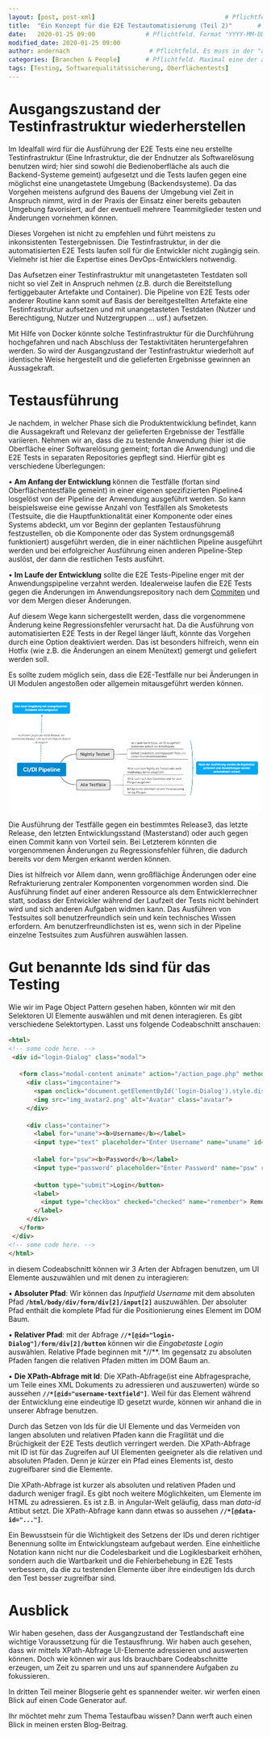 ```yaml
---
layout: [post, post-xml]                                    # Pflichtfeld. Nicht ändern!
title:  "Ein Konzept für die E2E Testautomatisierung (Teil 2)"       # Pflichtfeld. Bitte einen Titel für den Blog Post angeben.
date:   2020-01-25 09:00              # Pflichtfeld. Format "YYYY-MM-DD HH:MM". Muss für Veröffentlichung in der Vergangenheit liegen. (Für Preview egal)
modified_date: 2020-01-25 09:00
author: andernach                      # Pflichtfeld. Es muss in der "authors.yml" einen Eintrag mit diesem Namen geben.
categories: [Branchen & People]       # Pflichtfeld. Maximal eine der angegebenen Kategorien verwenden.
tags: [Testing, Softwarequalitätssicherung, Oberflächentests]                       # Optional.
---
```


# Ausgangszustand der Testinfrastruktur wiederherstellen

Im Idealfall wird für die Ausführung der E2E Tests eine neu erstellte Testinfrastruktur (Eine Infrastruktur, die der Endnutzer als Softwarelösung benutzen wird; hier sind sowohl die Bedienoberfläche als auch die Backend-Systeme gemeint) aufgesetzt und die Tests laufen gegen eine möglichst eine unangetastete Umgebung (Backendsysteme).
Da das Vorgehen meistens aufgrund des Bauens der Umgebung viel Zeit in Anspruch nimmt, wird in der Praxis der Einsatz einer bereits gebauten Umgebung favorisiert, auf der eventuell mehrere Teammitglieder testen und Änderungen vornehmen können.


Dieses Vorgehen ist nicht zu empfehlen und führt meistens zu inkonsistenten Testergebnissen.
Die Testinfrastruktur, in der die automatisierten E2E Tests laufen soll für die Entwickler nicht zugängig sein. 
Vielmehr ist hier die Expertise eines DevOps-Entwicklers notwendig.


Das Aufsetzen einer Testinfrastruktur mit unangetasteten Testdaten soll nicht so viel Zeit in Anspruch nehmen (z.B. durch die Bereitstellung fertiggebauter Artefakte und Container).
Die Pipeline von E2E Tests oder anderer Routine kann somit auf Basis der bereitgestellten Artefakte eine Testinfrastruktur aufsetzen und mit unangetasteten Testdaten (Nutzer und Berechtigung, Nutzer und Nutzergruppen … usf.) aufsetzen.


Mit Hilfe von Docker könnte solche Testinfrastruktur für die Durchführung hochgefahren und nach Abschluss der Testaktivitäten heruntergefahren werden.
So wird der Ausgangzustand der Testinfrastruktur wiederholt auf identische Weise hergestellt und die gelieferten Ergebnisse gewinnen an Aussagekraft.

# Testausführung

Je nachdem, in welcher Phase sich die Produktentwicklung befindet, kann die Aussagekraft und Relevanz der gelieferten Ergebnisse der Testfälle variieren.
Nehmen wir an, dass die zu testende Anwendung (hier ist die Oberfläche einer Softwarelösung gemeint; fortan die Anwendung) und die E2E Tests in separaten Repositories gepflegt sind.
Hierfür gibt es verschiedene Überlegungen:

•	**Am Anfang der Entwicklung** können die Testfälle (fortan sind Oberflächentestfälle gemeint) in einer eigenen spezifizierten Pipeline4 losgelöst von der Pipeline der Anwendung ausgeführt werden.
So kann beispielsweise eine gewisse Anzahl von Testfällen als Smoketests (Testsuite, die die Hauptfunktionalität einer Komponente oder eines Systems abdeckt, um vor Beginn der geplanten Testausführung festzustellen, ob die Komponente oder das System ordnungsgemäß funktioniert) ausgeführt werden, die in einer nächtlichen Pipeline ausgeführt werden und bei erfolgreicher Ausführung einen anderen Pipeline-Step auslöst, der dann die restlichen Tests ausführt.

•	**Im Laufe der Entwicklung** sollte die E2E Tests-Pipeline enger mit der Anwendungspipeline verzahnt werden.
Idealerweise laufen die E2E Tests gegen die Änderungen im Anwendungsrepository nach dem [Commiten](https://git-scm.com/) und vor dem Mergen dieser Änderungen.


Auf diesem Wege  kann sichergestellt werden, dass die vorgenommene Änderung keine Regressionsfehler verursacht hat.
Da die Ausführung von automatisierten E2E Tests in der Regel länger läuft, könnte das Vorgehen durch eine Option deaktiviert werden.
Das ist besonders hilfreich, wenn ein Hotfix (wie z.B. die Änderungen an einem Menütext) gemergt und geliefert werden soll.

Es sollte zudem möglich sein, dass die E2E-Testfälle nur bei Änderungen in UI Modulen angestoßen oder allgemein mitausgeführt werden können.

![Pipeline Stages](/assets/images/posts/konzept-fuer-die-e2e-testautomatisierung/pipeline.png)      


Die Ausführung der Testfälle gegen ein bestimmtes Release3, das letzte Release, den letzten Entwicklungsstand (Masterstand) oder auch gegen einen Commit kann von Vorteil sein.
Bei Letzterem könnten die vorgenommenen Änderungen zu Regressionsfehler führen, die dadurch bereits vor dem Mergen erkannt werden können.


Dies ist hilfreich vor Allem dann, wenn großflächige Änderungen oder eine Refrakturierung zentraler Komponenten vorgenommen worden sind. 
Die Ausführung findet auf einer anderen Ressource als dem Entwicklerrechner statt, sodass der Entwickler während der Laufzeit der Tests nicht behindert wird und sich anderen Aufgaben widmen kann.
Das Ausführen von Testsuites soll benutzerfreundlich sein und kein technisches Wissen erfordern.
Am benutzerfreundlichsten ist es, wenn sich in der Pipeline einzelne Testsuites zum Ausführen auswählen lassen.

# Gut benannte Ids sind für das Testing 

Wie wir im Page Object Pattern gesehen haben, könnten wir mit den Selektoren UI Elemente auswählen und mit denen interagieren.
Es gibt verschiedene Selektortypen. Lasst uns folgende Codeabschnitt anschauen:
```html
<html>
<!-- some code here. --> 
 <div id="login-Dialog" class="modal">
 
   <form class="modal-content animate" action="/action_page.php" method="post">
     <div class="imgcontainer">
       <span onclick="document.getElementById('login-Dialog').style.display='none'" class="close" title="Close Modal">&times;</span>
       <img src="img_avatar2.png" alt="Avatar" class="avatar">
     </div>
 
     <div class="container">
       <label for="uname"><b>Username</b></label>
       <input type="text" placeholder="Enter Username" name="uname" id="username-textfield"required>
 
       <label for="psw"><b>Password</b></label>
       <input type="password" placeholder="Enter Password" name="psw" required>
 
       <button type="submit">Login</button>
       <label>
         <input type="checkbox" checked="checked" name="remember"> Remember me
       </label>
     </div>
   </form>
 </div>
<!-- some code here. --> 
</html>
``` 
in diesem Codeabschnitt können wir 3 Arten der Abfragen benutzen, um UI Elemente auszuwählen und mit denen zu interagieren:


•	**Absoluter Pfad**: Wir können das *Inputfield Username* mit dem absoluten Pfad **`/html/body/div/form/div[2]/input[2]`** auszuwählen. 
Der absoluter Pfad enthält die komplete Pfad für die Positionierung eines Element im DOM Baum.


•	**Relativer Pfad**: mit der Abfrage **`//*[@id="login-Dialog"]/form/div[2]/button`** können wir die *Eingabetaste Login* auswählen.
Relative Pfade beginnen mit *//**.
Im gegensatz zu absoluten Pfaden fangen die relativen Pfaden mitten im DOM Baum an.


•	**Die XPath-Abfrage mit Id**: Die XPath-Abfrage(ist eine Abfragesprache, um Teile eines XML Dokuments zu adressieren und auszuwerten) würde so aussehen **`//*[@id="username-textfield"]`**.
Weil für das Element während der Entwicklung eine eindeutige ID gesetzt wurde, können wir anhand die in unserer Abfrage benutzen.
 
Durch das Setzen von Ids für die UI Elemente und das Vermeiden von langen absoluten und relativen Pfaden kann die Fragilität und die Brüchigkeit der E2E Tests deutlich verringert werden.
Die XPath-Abfrage mit ID ist für das Zugreifen auf UI Elementen geeigneter als die relativen und absoluten Pfaden.
Denn je kürzer ein Pfad eines Elements ist, desto zugreifbarer sind die Elemente.


Die XPath-Abfrage ist kurzer als absoluten und relativen Pfaden und dadurch weniger fragil. 
Es gibt noch weitere Möglichkeiten, um Elemente im HTML zu adressieren.
Es ist z.B. in Angular-Welt geläufig, dass man *data-id* Attibut setzt. Die XPath-Abfrage kann dann etwas so aussehen **`//*[@data-id="..."]`**. 

 
Ein Bewusstsein für die Wichtigkeit des Setzens der IDs und deren richtiger Benennung sollte im Entwicklungsteam aufgebaut werden.
Eine einheitliche Notation kann nicht nur die Codelesbarkeit und die Logiklesbarkeit erhöhen, sondern auch die Wartbarkeit und die Fehlerbehebung in E2E Tests verbessern, da die zu testenden Elemente über ihre eindeutigen Ids durch den Test besser zugreifbar sind. 

# Ausblick

Wir haben gesehen, dass der Ausgangzustand der Testlandschaft eine wichtige Voraussetzung für die Testausfhrung.
Wir haben auch gesehen, dass wir mittels XPath-Abfrage UI-Elemente adressieren und auswerten können.
Doch wie können wir aus Ids brauchbare Codeabschnitte erzeugen, um Zeit zu sparren und uns auf spannendere Aufgaben zu fokussieren.

In dritten Teil meiner Blogserie geht es spannender weiter. 
wir werfen einen Blick auf einen Code Generator auf.

Ihr möchtet mehr zum Thema Testaufbau wissen? Dann werft auch einen Blick in meinen ersten Blog-Beitrag.   

